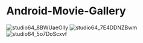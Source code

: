 # Android-Movie-Gallery

![studio64_8BWUaeOIly](https://user-images.githubusercontent.com/21333005/232023963-d9570a06-733e-4ccf-9457-22fe71dc209a.gif)
![studio64_7E4DDNZBwm](https://user-images.githubusercontent.com/21333005/232023989-01115bdd-a5ab-4234-914e-458aedf57dd8.gif)
![studio64_5o7DoScxvf](https://user-images.githubusercontent.com/21333005/232024018-ad14b488-cc85-4ce4-a44a-f14db1b51b73.gif)
